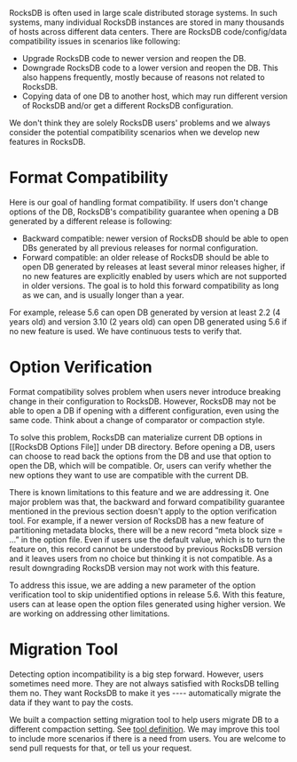 RocksDB is often used in large scale distributed storage systems. In such systems, many individual RocksDB instances are stored in many thousands of hosts across different data centers. There are RocksDB code/config/data compatibility issues in scenarios like following:
* Upgrade RocksDB code to newer version and reopen the DB.
* Downgrade RocksDB code to a lower version and reopen the DB. This also happens frequently, mostly because of reasons not related to RocksDB.
* Copying data of one DB to another host, which may run different version of RocksDB and/or get a different RocksDB configuration.

We don't think they are solely RocksDB users' problems and we always consider the potential compatibility scenarios when we develop new features in RocksDB.


# Format Compatibility

Here is our goal of handling format compatibility. If users don't change options of the DB, RocksDB's compatibility guarantee when opening a DB generated by a different release is following:

* Backward compatible: newer version of RocksDB should be able to open DBs generated by all previous releases for normal configuration.
* Forward compatible: an older release of RocksDB should be able to open DB generated by releases at least several minor releases higher, if no new features are explicitly enabled by users which are not supported in older versions. The goal is to hold this forward compatibility as long as we can, and is usually longer than a year.

For example, release 5.6 can open DB generated by version at least 2.2 (4 years old) and version 3.10 (2 years old) can open DB generated using 5.6 if no new feature is used. We have continuous tests to verify that.

# Option Verification

Format compatibility solves problem when users never introduce breaking change in their configuration to RocksDB. However, RocksDB may not be able to open a DB if opening with a different configuration, even using the same code. Think about a change of comparator or compaction style. 

To solve this problem, RocksDB can materialize current DB options in [[RocksDB Options File]] under DB directory. Before opening a DB, users can choose to read back the options from the DB and use that option to open the DB, which will be compatible. Or, users can verify whether the new options they want to use are compatible with the current DB.

There is known limitations to this feature and we are addressing it. One major problem was that, the backward and forward compatibility guarantee mentioned in the previous section doesn't apply to the option verification tool. For example, if a newer version of RocksDB has a new feature of partitioning metadata blocks, there will be a new record “meta block size = ...” in the option file. Even if users use the default value, which is to turn the feature on, this record cannot be understood by previous RocksDB version and it leaves users from no choice but thinking it is not compatible. As a result downgrading RocksDB version may not work with this feature.

To address this issue, we are adding a new parameter of the option verification tool to skip unidentified options in release 5.6. With this feature, users can at lease open the option files generated using higher version. We are working on addressing other limitations.

# Migration Tool

Detecting option incompatibility is a big step forward. However, users sometimes need more. They are not always satisfied with RocksDB telling them no. They want RocksDB to make it yes ---- automatically migrate the data if they want to pay the costs.

We built a compaction setting migration tool to help users migrate DB to a different compaction setting. See [tool definition](https://github.com/facebook/rocksdb/blob/master/include/rocksdb/utilities/option_change_migration.h). We may improve this tool to include more scenarios if there is a need from users. You are welcome to send pull requests for that, or tell us your request.

